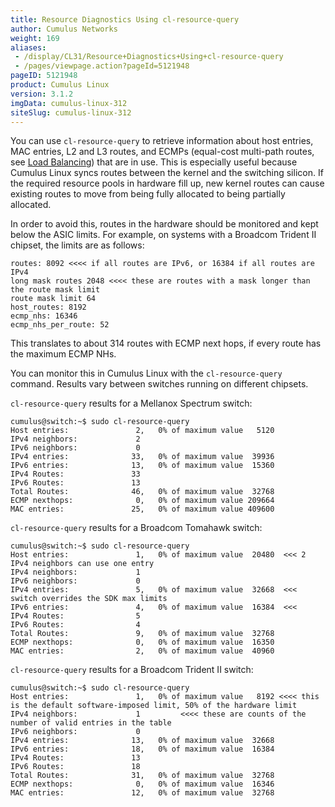 ```yaml
---
title: Resource Diagnostics Using cl-resource-query
author: Cumulus Networks
weight: 169
aliases:
 - /display/CL31/Resource+Diagnostics+Using+cl-resource-query
 - /pages/viewpage.action?pageId=5121948
pageID: 5121948
product: Cumulus Linux
version: 3.1.2
imgData: cumulus-linux-312
siteSlug: cumulus-linux-312
---
```

You can use `cl-resource-query` to retrieve information about host
entries, MAC entries, L2 and L3 routes, and ECMPs (equal-cost multi-path
routes, see [Load
Balancing](Network_Topology.html#src-5122120_NetworkTopology-load_balancing))
that are in use. This is especially useful because Cumulus Linux syncs
routes between the kernel and the switching silicon. If the required
resource pools in hardware fill up, new kernel routes can cause existing
routes to move from being fully allocated to being partially allocated.

In order to avoid this, routes in the hardware should be monitored and
kept below the ASIC limits. For example, on systems with a Broadcom
Trident II chipset, the limits are as follows:

    routes: 8092 <<<< if all routes are IPv6, or 16384 if all routes are IPv4
    long mask routes 2048 <<<< these are routes with a mask longer than the route mask limit
    route mask limit 64
    host_routes: 8192
    ecmp_nhs: 16346
    ecmp_nhs_per_route: 52

This translates to about 314 routes with ECMP next hops, if every route
has the maximum ECMP NHs.

You can monitor this in Cumulus Linux with the `cl-resource-query`
command. Results vary between switches running on different chipsets.

`cl-resource-query` results for a Mellanox Spectrum switch:

    cumulus@switch:~$ sudo cl-resource-query
    Host entries:               2,   0% of maximum value   5120
    IPv4 neighbors:             2
    IPv6 neighbors:             0
    IPv4 entries:              33,   0% of maximum value  39936
    IPv6 entries:              13,   0% of maximum value  15360
    IPv4 Routes:               33
    IPv6 Routes:               13
    Total Routes:              46,   0% of maximum value  32768
    ECMP nexthops:              0,   0% of maximum value 209664
    MAC entries:               25,   0% of maximum value 409600

`cl-resource-query` results for a Broadcom Tomahawk switch:

    cumulus@switch:~$ sudo cl-resource-query
    Host entries:               1,   0% of maximum value  20480  <<< 2 IPv4 neighbors can use one entry
    IPv4 neighbors:             1
    IPv6 neighbors:             0
    IPv4 entries:               5,   0% of maximum value  32668  <<< switch overrides the SDK max limits
    IPv6 entries:               4,   0% of maximum value  16384  <<<
    IPv4 Routes:                5
    IPv6 Routes:                4
    Total Routes:               9,   0% of maximum value  32768
    ECMP nexthops:              0,   0% of maximum value  16350
    MAC entries:                2,   0% of maximum value  40960

`cl-resource-query` results for a Broadcom Trident II switch:

    cumulus@switch:~$ sudo cl-resource-query
    Host entries:               1,   0% of maximum value   8192 <<<< this is the default software-imposed limit, 50% of the hardware limit
    IPv4 neighbors:             1         <<<< these are counts of the number of valid entries in the table
    IPv6 neighbors:             0
    IPv4 entries:              13,   0% of maximum value  32668
    IPv6 entries:              18,   0% of maximum value  16384
    IPv4 Routes:               13
    IPv6 Routes:               18
    Total Routes:              31,   0% of maximum value  32768
    ECMP nexthops:              0,   0% of maximum value  16346
    MAC entries:               12,   0% of maximum value  32768

<article id="html-search-results" class="ht-content" style="display: none;">

</article>

<footer id="ht-footer">

</footer>
